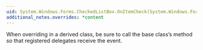 ```yaml
---
uid: System.Windows.Forms.CheckedListBox.OnItemCheck(System.Windows.Forms.ItemCheckEventArgs)
additional_notes.overrides: *content
---
```


<p>When overriding <xref href="System.Windows.Forms.CheckedListBox.OnItemCheck(System.Windows.Forms.ItemCheckEventArgs)"></xref> in a derived class, be sure to call the base class’s <xref href="System.Windows.Forms.CheckedListBox.OnItemCheck(System.Windows.Forms.ItemCheckEventArgs)"></xref> method so that registered delegates receive the event.</p>


